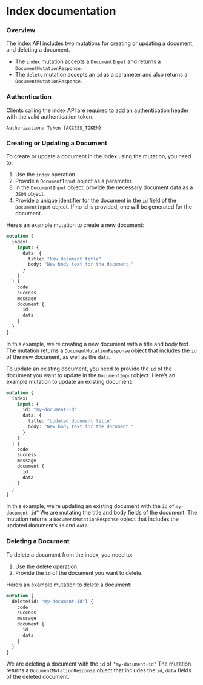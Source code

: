 # Index documentation

### Overview

The index API includes two mutations for creating or updating a document, and deleting a document.

- The `index` mutation accepts a `DocumentInput` and returns a `DocumentMutationResponse`.
- The `delete` mutation accepts an `id` as a parameter and also returns a `DocumentMutationResponse`.

### Authentication

Clients calling the index API are required to add an authentication header with the valid authentication token.

```
Authorization: Token {ACCESS_TOKEN}
```

### Creating or Updating a Document

To create or update a document in the index using the mutation, you need to:

1. Use the `index` operation.
2. Provide a `DocumentInput` object as a parameter.
3. In the `DocumentInput` object, provide the necessary document data as a `JSON` object.
4. Provide a unique identifier for the document in the `id` field of the `DocumentInput` object. If no id is provided, one will be generated for the document.

Here’s an example mutation to create a new document:

```graphql
mutation {
  index(
    input: {
      data: {
        title: "New document title"
        body: "New body text for the document."
      }
    }
  ) {
    code
    success
    message
    document {
      id
      data
    }
  }
}
```

In this example, we’re creating a new document with a title and body text. The mutation returns a `DocumentMutationResponse` object that includes the `id` of the new document, as well as the `data`..

To update an existing document, you need to provide the `id` of the document you want to update in the `DocumentInput`object. Here’s an example mutation to update an existing document:

```graphql
mutation {
  index(
    input: {
      id: "my-document-id"
      data: {
        title: "Updated document title"
        body: "New body text for the document."
      }
    }
  ) {
    code
    success
    message
    document {
      id
      data
    }
  }
}
```

In this example, we’re updating an existing document with the `id` of `my-document-id”` We are mutating the title and body fields of the document. The mutation returns a `DocumentMutationResponse` object that includes the updated document’s `id` and `data`.

### Deleting a Document

To delete a document from the index, you need to:

1. Use the delete operation.
2. Provide the `id` of the document you want to delete.

Here’s an example mutation to delete a document:

```graphql
mutation {
  delete(id: "my-document-id") {
    code
    success
    message
    document {
      id
      data
    }
  }
}
```

We are deleting a document with the `id` of `"my-document-id"` The mutation returns a `DocumentMutationResponse` object that includes the `id`, `data` fields of the deleted document.
